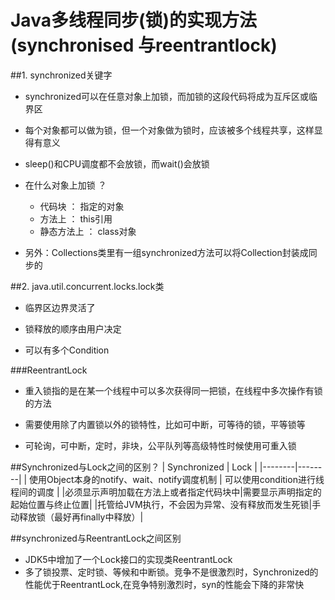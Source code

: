 # Java多线程同步(锁)的实现方法(synchronised 与reentrantlock)
##1. synchronized关键字

- synchronized可以在任意对象上加锁，而加锁的这段代码将成为互斥区或临界区

- 每个对象都可以做为锁，但一个对象做为锁时，应该被多个线程共享，这样显得有意义

- sleep()和CPU调度都不会放锁，而wait()会放锁

- 在什么对象上加锁 ？
	- 代码块 ： 指定的对象
	- 方法上 ： this引用
	- 静态方法上 ： class对象
	
- 另外：Collections类里有一组synchronized方法可以将Collection封装成同步的

##2. java.util.concurrent.locks.lock类

- 临界区边界灵活了 

- 锁释放的顺序由用户决定

- 可以有多个Condition

###ReentrantLock
- 重入锁指的是在某一个线程中可以多次获得同一把锁，在线程中多次操作有锁的方法

- 需要使用除了内置锁以外的锁特性，比如可中断，可等待的锁，平等锁等

- 可轮询，可中断，定时，非块，公平队列等高级特性时候使用可重入锁

##Synchronized与Lock之间的区别？
| Synchronized | Lock |
|--------|--------|
|     使用Object本身的notify、wait、notify调度机制   |   可以使用condition进行线程间的调度     |
|必须显示声明加载在方法上或者指定代码块中|需要显示声明指定的起始位置与终止位置|
|托管给JVM执行，不会因为异常、没有释放而发生死锁|手动释放锁（最好再finally中释放）|


##synchronized与ReentrantLock之间区别
- JDK5中增加了一个Lock接口的实现类ReentrantLock
- 多了锁投票、定时锁、等候和中断锁。竞争不是很激烈时，Synchronized的性能优于ReentrantLock,在竞争特别激烈时，syn的性能会下降的非常快

